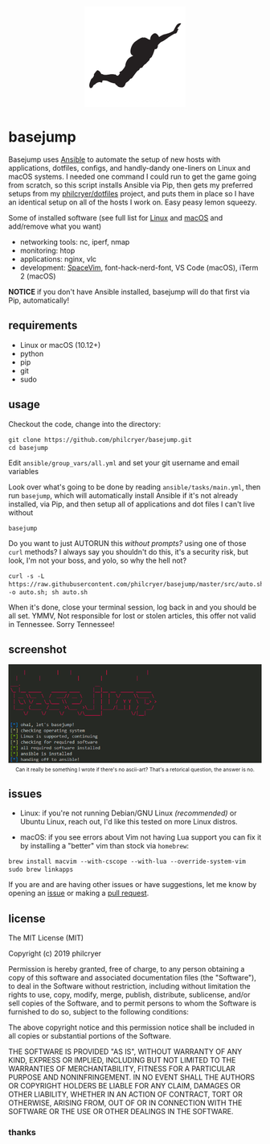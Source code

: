 <div align="center" border="0"><img src="src/logo.png" alt="dotfiles"></div>

# basejump

Basejump uses [Ansible](https://www.ansible.com) to automate the setup of new hosts with applications, dotfiles, configs, and handly-dandy one-liners on Linux and macOS systems. I needed one command I could run to get the game going from scratch, so this script installs Ansible via Pip, then gets my preferred setups from my [philcryer/dotfiles](https://github.com/philcryer/dotfiles) project, and puts them in place so I have an identical setup on all of the hosts I work on. Easy peasy lemon squeezy.

Some of installed software (see full list for [Linux](/ansible/group_vars/linux.yml) and [macOS](/ansible/group_vars/darwin.yml#L15) and add/remove what you want)  

* networking tools: nc, iperf, nmap
* monitoring: htop
* applications: nginx, vlc
* development: [SpaceVim](https://spacevim.org/), font-hack-nerd-font, VS Code (macOS), iTerm 2 (macOS)

__NOTICE__ if you don't have Ansible installed, basejump will do that first via Pip, automatically!

## requirements

* Linux or macOS (10.12+)
* python
* pip
* git
* sudo

## usage

Checkout the code, change into the directory:

```
git clone https://github.com/philcryer/basejump.git
cd basejump
```

Edit `ansible/group_vars/all.yml` and set your git username and email variables

Look over what's going to be done by reading `ansible/tasks/main.yml`, then run `basejump`, which will automatically install Ansible if it's not already installed, via Pip, and then setup all of applications and dot files I can't live without

```
basejump
```

Do you want to just AUTORUN this *without prompts?* using one of those `curl` methods? I always say you shouldn't do this, it's a security risk, but look, I'm not your boss, and yolo, so why the hell not?

```
curl -s -L https://raw.githubusercontent.com/philcryer/basejump/master/src/auto.sh -o auto.sh; sh auto.sh
```

When it's done, close your terminal session, log back in and you should be all set. YMMV, Not responsible for lost or stolen articles, this offer not valid in Tennessee. Sorry Tennessee! 

## screenshot

<div align="center" border="0"><img src="src/screenshot.png" alt="basejump in action!"><br /><font size="1">Can it really be something I wrote if there's no ascii-art? That's a retorical question, the answer is no.</font></div>

## issues

* Linux: if you're not running Debian/GNU Linux _(recommended)_ or Ubuntu Linux, reach out, I'd like this tested on more Linux distros.

* macOS: if you see errors about Vim not having Lua support you can fix it by installing a "better" vim than stock via `homebrew`:

```
brew install macvim --with-cscope --with-lua --override-system-vim
sudo brew linkapps
```

If you are and are having other issues or have suggestions, let me know by opening an [issue](https://github.com/philcryer/basejump/issues) or making a [pull request](https://github.com/philcryer/basejump/pulls).

## license 

The MIT License (MIT)

Copyright (c) 2019 philcryer

Permission is hereby granted, free of charge, to any person obtaining a copy
of this software and associated documentation files (the "Software"), to deal
in the Software without restriction, including without limitation the rights
to use, copy, modify, merge, publish, distribute, sublicense, and/or sell
copies of the Software, and to permit persons to whom the Software is
furnished to do so, subject to the following conditions:

The above copyright notice and this permission notice shall be included in all
copies or substantial portions of the Software.

THE SOFTWARE IS PROVIDED "AS IS", WITHOUT WARRANTY OF ANY KIND, EXPRESS OR
IMPLIED, INCLUDING BUT NOT LIMITED TO THE WARRANTIES OF MERCHANTABILITY,
FITNESS FOR A PARTICULAR PURPOSE AND NONINFRINGEMENT. IN NO EVENT SHALL THE
AUTHORS OR COPYRIGHT HOLDERS BE LIABLE FOR ANY CLAIM, DAMAGES OR OTHER
LIABILITY, WHETHER IN AN ACTION OF CONTRACT, TORT OR OTHERWISE, ARISING FROM,
OUT OF OR IN CONNECTION WITH THE SOFTWARE OR THE USE OR OTHER DEALINGS IN THE
SOFTWARE.

### thanks
